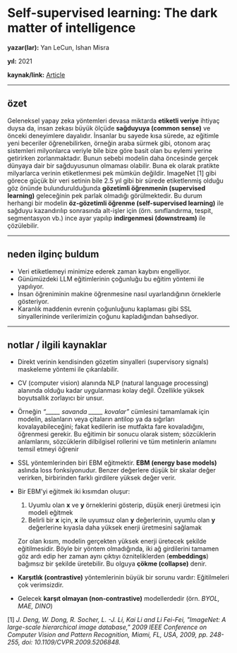 # Self-supervised learning: The dark matter of intelligence

**yazar(lar):** Yan LeCun, Ishan Misra

**yıl:** 2021

**kaynak/link:** [Article](https://ai.meta.com/blog/self-supervised-learning-the-dark-matter-of-intelligence/)

---

## özet

Geleneksel yapay zeka yöntemleri devasa miktarda **etiketli veriye** ihtiyaç duysa da, insan zekası büyük ölçüde **sağduyuya (common sense)** ve önceki deneyimlere dayalıdır. İnsanlar bu sayede kısa sürede, az eğitimle yeni beceriler öğrenebilirken, örneğin araba sürmek gibi, otonom araç sistemleri milyonlarca veriyle bile bize göre basit olan bu eylemi yerine getirirken zorlanmaktadır. Bunun sebebi modelin daha öncesinde gerçek dünyaya dair bir sağduyusunun olmaması olabilir. Buna ek olarak pratikte milyarlarca verinin etiketlenmesi pek mümkün değildir. ImageNet [1] gibi görece güçük bir veri setinin bile 2.5 yıl gibi bir sürede  etiketlenmiş olduğu göz önünde bulundurulduğunda **gözetimli öğrenmenin (supervised learning)** geleceğinin pek parlak olmadığı görülmektedir. Bu durum herhangi bir modelin **öz-gözetimli öğrenme (self-supervised learning)** ile sağduyu kazandırılıp sonrasında alt-işler için (örn. sınıflandırma, tespit, segmentasyon vb.) ince ayar yapılıp **indirgenmesi (downstream)** ile çözülebilir.

---

## neden ilginç buldum

- Veri etiketlemeyi minimize ederek zaman kaybını engelliyor.
- Günümüzdeki LLM eğitimlerinin çoğunluğu bu eğitim yöntemi ile yapılıyor.
- İnsan öğreniminin makine öğrenmesine nasıl uyarlandığının örneklerle gösteriyor.
- Karanlık maddenin evrenin çoğunluğunu kaplaması gibi SSL sinyallerininde verilerimizin çoğunu kapladığından bahsediyor. 
---

## notlar / ilgili kaynaklar

- Direkt verinin kendisinden gözetim sinyalleri (supervisory signals) maskeleme yöntemi ile çıkarılabilir.
- CV (computer vision) alanında NLP (natural language processing) alanında olduğu kadar uygulanması kolay değil. Özellikle yüksek boyutsallık zorlayıcı bir unsur.
- Örneğin *“_____ savanda _____ kovalar”* cümlesini tamamlamak için modelin, aslanların veya çitaların antilop ya da sığırları kovalayabileceğini; fakat kedilerin ise mutfakta fare kovaladığını, öğrenmesi gerekir. Bu eğitimin bir sonucu olarak sistem; sözcüklerin anlamlarını, sözcüklerin dilbilgisel rollerini ve tüm metinlerin anlamını temsil etmeyi öğrenir
- SSL yöntemlerinden biri EBM eğitmektir. **EBM (energy base models)** aslında loss fonksiyonudur. Benzer değerlere düşük bir skalar değer verirken, birbirinden farklı girdilere yüksek değer verir.
- Bir EBM’yi eğitmek iki kısımdan oluşur:  

    1. Uyumlu olan **x** ve **y** örneklerini gösterip, düşük enerji üretmesi için modeli eğitmek  
    2. Belirli bir **x** için, **x** ile uyumsuz olan **y** değerlerinin, uyumlu olan **y** değerlerine kıyasla daha yüksek enerji üretmesini sağlamak  

    Zor olan kısım, modelin gerçekten yüksek enerji üretecek şekilde eğitilmesidir. Böyle bir yöntem olmadığında, iki ağ girdilerini tamamen göz ardı edip her zaman aynı çıktıyı özniteliklerden (**embeddings**) bağımsız bir şekilde üretebilir. Bu olguya **çökme (collapse)** denir.

- **Karşıtlık (contrastive)** yöntemlerinin büyük bir sorunu vardır: Eğitilmeleri çok verimsizdir.
- Gelecek **karşıt olmayan (non-contrastive)** modellerdedir (örn. *BYOL, MAE, DINO*)

[1] *J. Deng, W. Dong, R. Socher, L. -J. Li, Kai Li and Li Fei-Fei, "ImageNet: A large-scale hierarchical image database," 2009 IEEE Conference on Computer Vision and Pattern Recognition, Miami, FL, USA, 2009, pp. 248-255, doi: 10.1109/CVPR.2009.5206848.*
